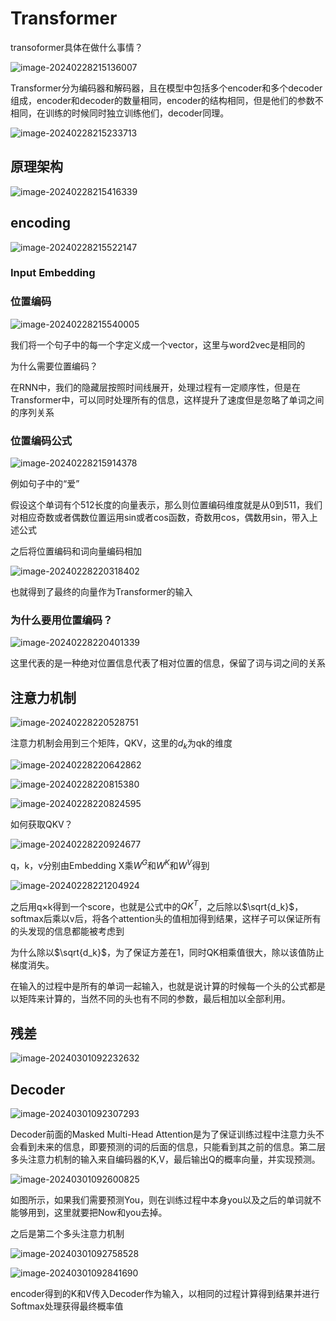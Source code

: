 # Transformer

transoformer具体在做什么事情？

![image-20240228215136007](7_Transformer.assets/image-20240228215136007.png)

Transformer分为编码器和解码器，且在模型中包括多个encoder和多个decoder组成，encoder和decoder的数量相同，encoder的结构相同，但是他们的参数不相同，在训练的时候同时独立训练他们，decoder同理。

![image-20240228215233713](7_Transformer.assets/image-20240228215233713.png)

## 原理架构

![image-20240228215416339](7_Transformer.assets/image-20240228215416339.png)





## encoding

![image-20240228215522147](7_Transformer.assets/image-20240228215522147.png)

### Input Embedding

### 位置编码

![image-20240228215540005](7_Transformer.assets/image-20240228215540005.png)

我们将一个句子中的每一个字定义成一个vector，这里与word2vec是相同的



为什么需要位置编码？

在RNN中，我们的隐藏层按照时间线展开，处理过程有一定顺序性，但是在Transformer中，可以同时处理所有的信息，这样提升了速度但是忽略了单词之间的序列关系



### 位置编码公式

![image-20240228215914378](7_Transformer.assets/image-20240228215914378.png)

例如句子中的“爱”

假设这个单词有个512长度的向量表示，那么则位置编码维度就是从0到511，我们对相应奇数或者偶数位置运用sin或者cos函数，奇数用cos，偶数用sin，带入上述公式

之后将位置编码和词向量编码相加

![image-20240228220318402](7_Transformer.assets/image-20240228220318402.png)

也就得到了最终的向量作为Transformer的输入





### 为什么要用位置编码？

![image-20240228220401339](7_Transformer.assets/image-20240228220401339.png)

这里代表的是一种绝对位置信息代表了相对位置的信息，保留了词与词之间的关系





## 注意力机制

![image-20240228220528751](7_Transformer.assets/image-20240228220528751.png)

注意力机制会用到三个矩阵，QKV，这里的$d_k$为qk的维度

![image-20240228220642862](7_Transformer.assets/image-20240228220642862.png)

![image-20240228220815380](7_Transformer.assets/image-20240228220815380.png)

![image-20240228220824595](7_Transformer.assets/image-20240228220824595.png)

如何获取QKV？

![image-20240228220924677](7_Transformer.assets/image-20240228220924677.png)

q，k，v分别由Embedding X乘$W^G$和$W^K$和$W^V$得到

![image-20240228221204924](7_Transformer.assets/image-20240228221204924.png)

之后用q×k得到一个score，也就是公式中的$QK^T$，之后除以$\sqrt{d_k}$，softmax后乘以v后，将各个attention头的值相加得到结果，这样子可以保证所有的头发现的信息都能被考虑到

为什么除以$\sqrt{d_k}$，为了保证方差在1，同时QK相乘值很大，除以该值防止梯度消失。

在输入的过程中是所有的单词一起输入，也就是说计算的时候每一个头的公式都是以矩阵来计算的，当然不同的头也有不同的参数，最后相加以全部利用。





## 残差

![image-20240301092232632](7_Transformer.assets/image-20240301092232632.png)



## Decoder

![image-20240301092307293](7_Transformer.assets/image-20240301092307293.png)

Decoder前面的Masked Multi-Head Attention是为了保证训练过程中注意力头不会看到未来的信息，即要预测的词的后面的信息，只能看到其之前的信息。第二层多头注意力机制的输入来自编码器的K,V，最后输出Q的概率向量，并实现预测。

![image-20240301092600825](7_Transformer.assets/image-20240301092600825.png)

如图所示，如果我们需要预测You，则在训练过程中本身you以及之后的单词就不能够用到，这里就要把Now和you去掉。

之后是第二个多头注意力机制

![image-20240301092758528](7_Transformer.assets/image-20240301092758528.png)

![image-20240301092841690](7_Transformer.assets/image-20240301092841690.png)

encoder得到的K和V传入Decoder作为输入，以相同的过程计算得到结果并进行Softmax处理获得最终概率值
